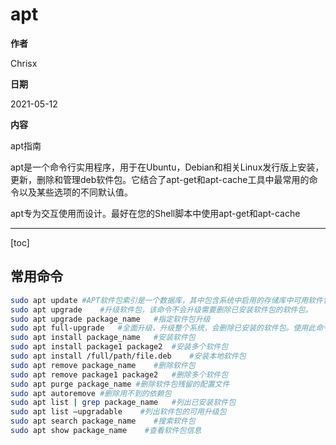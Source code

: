 # apt

**作者**

Chrisx

**日期**

2021-05-12

**内容**

apt指南

apt是一个命令行实用程序，用于在Ubuntu，Debian和相关Linux发行版上安装，更新，删除和管理deb软件包。它结合了apt-get和apt-cache工具中最常用的命令以及某些选项的不同默认值。

apt专为交互使用而设计。最好在您的Shell脚本中使用apt-get和apt-cache

----

[toc]

## 常用命令

```sh
sudo apt update #APT软件包索引是一个数据库，其中包含系统中启用的存储库中可用软件包的记录。要更新软件包索引
sudo apt upgrade    #升级软件包，该命令不会升级需要删除已安装软件包的软件包。
sudo apt upgrade package_name   #指定软件包升级
sudo apt full-upgrade   #全面升级，升级整个系统，会删除已安装的软件包。使用此命令时要格外小心。
sudo apt install package_name   #安装软件包
sudo apt install package1 package2  #安装多个软件包
sudo apt install /full/path/file.deb    #安装本地软件包
sudo apt remove package_name    #删除软件包
sudo apt remove package1 package2   #删除多个软件包
sudo apt purge package_name #删除软件包残留的配置文件
sudo apt autoremove #删除用不到的依赖包
sudo apt list | grep package_name   #列出已安装软件包
sudo apt list –upgradable    #列出软件包的可用升级包
sudo apt search package_name    #搜索软件包
sudo apt show package_name    #查看软件包信息

```


